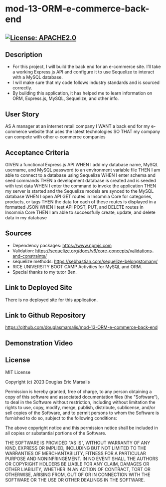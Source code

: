 # mod-13-ORM-e-commerce-back-end

## [![License: APACHE2.0](https://img.shields.io/badge/License:_MIT-orange)](https://opensource.org/license/mit/)

## Description
* For this project, I will build the back end for an e-commerce site. I’ll take a working Express.js API and configure it to use Sequelize to interact with a MySQL database.
* I will make sure that my code follows industry standards and is sourced correctly.
* By building this application, it has helped me to learn information on ORM, Express.js, MySQL, Sequelize, and other info.

## User Story
AS A manager at an internet retail company
I WANT a back end for my e-commerce website that uses the latest technologies
SO THAT my company can compete with other e-commerce companies

## Acceptance Criteria
GIVEN a functional Express.js API
WHEN I add my database name, MySQL username, and MySQL password to an environment variable file
THEN I am able to connect to a database using Sequelize
WHEN I enter schema and seed commands
THEN a development database is created and is seeded with test data
WHEN I enter the command to invoke the application
THEN my server is started and the Sequelize models are synced to the MySQL database
WHEN I open API GET routes in Insomnia Core for categories, products, or tags
THEN the data for each of these routes is displayed in a formatted JSON
WHEN I test API POST, PUT, and DELETE routes in Insomnia Core
THEN I am able to successfully create, update, and delete data in my database

## Sources
* Dependency packages: https://www.npmjs.com 
* Validation: https://sequelize.org/docs/v6/core-concepts/validations-and-constraints/
* sequelize methods: https://sebhastian.com/sequelize-belongstomany/
* RICE UNIVERSITY BOOT CAMP Activities for MySQL and ORM.
* Special thanks to my tutor Ben.

## Link to Deployed Site

There is no deployed site for this application.

## Link to Github Repository

https://github.com/douglasmarsalis/mod-13-ORM-e-commerce-back-end

## Demonstration Video



## License
MIT License

Copyright (c) 2023 Douglas Eric Marsalis

Permission is hereby granted, free of charge, to any person obtaining a copy
of this software and associated documentation files (the "Software"), to deal
in the Software without restriction, including without limitation the rights
to use, copy, modify, merge, publish, distribute, sublicense, and/or sell
copies of the Software, and to permit persons to whom the Software is
furnished to do so, subject to the following conditions:

The above copyright notice and this permission notice shall be included in all
copies or substantial portions of the Software.

THE SOFTWARE IS PROVIDED "AS IS", WITHOUT WARRANTY OF ANY KIND, EXPRESS OR
IMPLIED, INCLUDING BUT NOT LIMITED TO THE WARRANTIES OF MERCHANTABILITY,
FITNESS FOR A PARTICULAR PURPOSE AND NONINFRINGEMENT. IN NO EVENT SHALL THE
AUTHORS OR COPYRIGHT HOLDERS BE LIABLE FOR ANY CLAIM, DAMAGES OR OTHER
LIABILITY, WHETHER IN AN ACTION OF CONTRACT, TORT OR OTHERWISE, ARISING FROM,
OUT OF OR IN CONNECTION WITH THE SOFTWARE OR THE USE OR OTHER DEALINGS IN THE
SOFTWARE.
